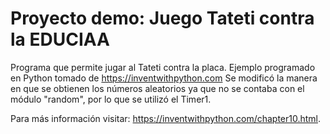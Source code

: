 # Proyecto demo: Juego Tateti contra la EDUCIAA
Programa que permite jugar al Tateti contra la placa. Ejemplo programado en Python tomado de https://inventwithpython.com
Se modificó la manera en que se obtienen los números aleatorios ya que no se contaba con el módulo "random", por lo que se utilizó el Timer1.

Para más información visitar: https://inventwithpython.com/chapter10.html.


